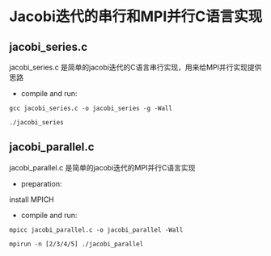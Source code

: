 # Jacobi迭代的串行和MPI并行C语言实现

## jacobi_series.c

jacobi_series.c 是简单的jacobi迭代的C语言串行实现，用来给MPI并行实现提供思路

+ compile and run:

`gcc jacobi_series.c -o jacobi_series -g -Wall`  

`./jacobi_series`

## jacobi_parallel.c 

jacobi_parallel.c 是简单的jacobi迭代的MPI并行C语言实现

+ preparation:

install MPICH

+ compile and run:

`mpicc jacobi_parallel.c -o jacobi_parallel -Wall`  

`mpirun -n [2/3/4/5] ./jacobi_parallel`



